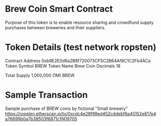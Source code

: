 # Brew Coin Smart Contract

Purpose of this token is to enable resource sharing and crowdfund supply purchases between breweries and their suppliers.

# Token Details (test network ropsten)

Contract Address 0xb9E2E0d9a2B8f720073CF5C2B64Af8C1C2Fb4ACa
Token Symbol BREW
Token Name Brew Coin
Decimals 18

Total Supply 1,000,000 (1M) BREW

# Sample Transaction

Sample purchase of BREW coins by fictional "Small brewery"
https://ropsten.etherscan.io/tx/0xcdc4e28f99ed452cddebf6a45152e817e4a76699b0a7b38503f6871c1f419705
